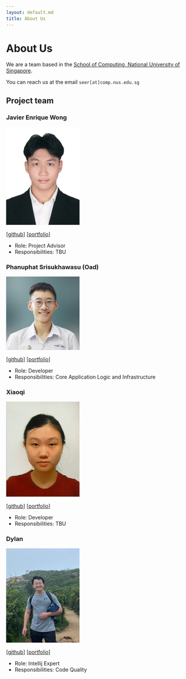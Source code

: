 ```yaml
---
layout: default.md
title: About Us
---
```


# About Us

We are a team based in the [School of Computing, National University of Singapore](https://www.comp.nus.edu.sg).

You can reach us at the email `seer[at]comp.nus.edu.sg`

## Project team

### Javier Enrique Wong

<img src="images/jav65.png" width="200px">

[[github](https://github.com/jav65)]
[[portfolio](team/jav65.md)]

* Role: Project Advisor
* Responsibilities: TBU

### Phanuphat Srisukhawasu (Oad)

<img src="images/oadultradeepfield.png" width="200px">

[[github](http://github.com/oadultradeepfield)]
[[portfolio](team/oadultradeepfield.md)]

* Role: Developer
* Responsibilities: Core Application Logic and Infrastructure

### Xiaoqi

<img src="images/xiaoqi01010.png" width="200px">

[[github](https://github.com/xiaoqi01010)]
[[portfolio](team/xiaoqi01010.md)]

* Role: Developer
* Responsibilities: TBU

### Dylan

<img src="images/butanol.png" width="200px">

[[github](http://github.com/Butanol)]
[[portfolio](team/butanol.md)]

* Role: Intellij Expert
* Responsibilities: Code Quality
